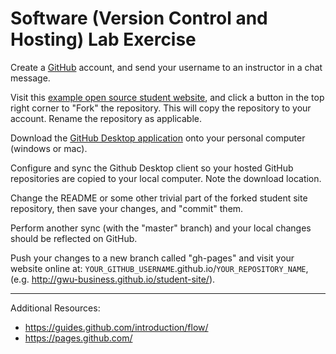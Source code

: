 # Software (Version Control and Hosting) Lab Exercise

Create a [GitHub](https://github.com/) account, and send your username to an instructor in a chat message.

Visit this [example open source student website](https://github.com/gwu-business/student-site), and click a button in the top right corner to "Fork" the repository. This will copy the repository to your account. Rename the repository as applicable.

Download the [GitHub Desktop application](https://desktop.github.com/) onto your personal computer (windows or mac).

Configure and sync the Github Desktop client so your hosted GitHub repositories are copied to your local computer. Note the download location.

Change the README or some other trivial part of the forked student site repository,
 then save your changes, and "commit" them.

Perform another sync (with the "master" branch) and your local changes should be reflected on GitHub.

Push your changes to a new branch called "gh-pages" and visit your website online at: `YOUR_GITHUB_USERNAME`.github.io/`YOUR_REPOSITORY_NAME`, (e.g. http://gwu-business.github.io/student-site/).

<hr>

Additional Resources:

 + https://guides.github.com/introduction/flow/
 + https://pages.github.com/
